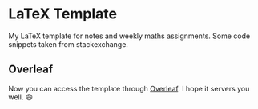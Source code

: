 # LaTeX Template
My LaTeX template for notes and weekly maths assignments.
Some code snippets taken from stackexchange.

## Overleaf 

Now you can access the template through [Overleaf](https://www.overleaf.com/latex/templates/latex-fancy-book/gpkbpjmhjsqf). I hope it servers you well. :smile:
